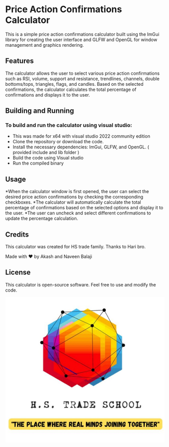 # Price Action Confirmations Calculator

This is a simple price action confirmations calculator built using the ImGui library for creating the user interface and GLFW and OpenGL for window management and graphics rendering.

## Features
The calculator allows the user to select various price action confirmations such as RSI, volume, support and resistance, trendlines, channels, double bottoms/tops, triangles, flags, and candles. Based on the selected confirmations, the calculator calculates the total percentage of confirmations and displays it to the user.

## Building and Running

### To build and run the calculator using visual studio:

* This was made for x64 with visual studio 2022 community edition
* Clone the repository or download the code.
* Install the necessary dependencies: ImGui, GLFW, and OpenGL. ( provided include and lib folder )
* Build the code using Visual studio 
* Run the compiled binary

## Usage
*When the calculator window is first opened, the user can select the desired price action confirmations by checking the corresponding checkboxes. 
*The calculator will automatically calculate the total percentage of confirmations based on the selected options and display it to the user. 
*The user can uncheck and select different confirmations to update the percentage calculation.

## Credits
This calculator was created for HS trade family.
Thanks to Hari bro.

Made with :heart: by Akash and Naveen Balaji 

## License
This calculator is open-source software. Feel free to use and modify the code.

![HS Trade School ](/hstrade.jpg "HS Trade School")


